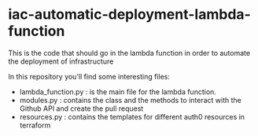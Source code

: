 # iac-automatic-deployment-lambda-function
This is the code that should go in the lambda function in order to automate the deployment of infrastructure

In this repository you'll find some interesting files:
- lambda_function.py : is the main file for the lambda function.
- modules.py : contains the class and the methods to interact with the Github API and create the pull request
- resources.py : contains the templates for different auth0 resources in terraform
